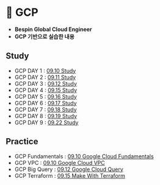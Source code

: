 # 📙 GCP
- **Bespin Global Cloud Engineer**
- **GCP 기반으로 실습한 내용**
## Study
- GCP DAY 1 : [09.10 Study](https://www.notion.so/psjrepository/DAY-41-26a3d86ddbdc802bad9cd10c625120f9)
- GCP DAY 2 : [09.11 Study](https://www.notion.so/psjrepository/DAY-42-26b3d86ddbdc80bfa73fcfd93a9b2898)
- GCP DAY 3 : [09.12 Study](https://www.notion.so/psjrepository/DAY-43-26c3d86ddbdc80249e4ece59e9f14af9)
- GCP DAY 4 : [09.15 Study](https://www.notion.so/psjrepository/DAY-44-26f3d86ddbdc807ab5ccdc90e9acc093)
- GCP DAY 5 : [09.16 Study](https://www.notion.so/psjrepository/DAY-45-2703d86ddbdc801fb5bdfbc86eb80beb)
- GCP DAY 6 : [09.17 Study](https://www.notion.so/psjrepository/DAY-46-2713d86ddbdc80bab757e53a759f869d)
- GCP DAY 7 : [09.18 Study](https://www.notion.so/psjrepository/DAY-47-2723d86ddbdc80ccabfdc8c97c34acc0)
- GCP DAY 8 : [09.19 Study](https://www.notion.so/psjrepository/DAY-48-2733d86ddbdc80768619ecb0207f896f)
- GCP DAY 9 : [09.22 Study](https://www.notion.so/psjrepository/DAY-49-2763d86ddbdc80bfb31fd2da7488d4de)
## Practice
- GCP Fundamentals : [09.10 Google Cloud Fundamentals](practice/01_01_GCP.md)
- GCP VPC : [09.10 Google Cloud VPC](practice/01_02_GCP.md)
- GCP Big Query : [09.12 Google Cloud Query](practice/02_GCP.md)
- GCP Terraform : [09.15 Make With Terraform](practice/03_GCP.md)